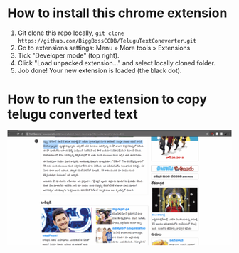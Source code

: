 # How to install this chrome extension

1. Git clone this repo locally, `git clone https://github.com/BiggBossCCDB/TeluguTextConeverter.git`
1. Go to extensions settings: Menu » More tools » Extensions
2. Tick "Developer mode" (top right).
3. Click "Load unpacked extension..." and select locally cloned folder.
4. Job done! Your new extension is loaded (the black dot).

# How to run the extension to copy telugu converted text
![alt text](https://github.com/BiggBossCCDB/TeluguTextConeverter/blob/master/How_To_Copy_Telugu_Text.gif "Demo")
